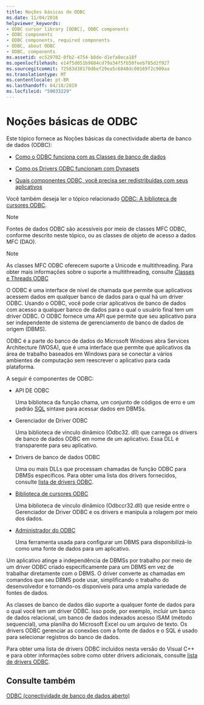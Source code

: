 ```yaml
---
title: Noções básicas de ODBC
ms.date: 11/04/2016
helpviewer_keywords:
- ODBC cursor library [ODBC], ODBC components
- ODBC components
- ODBC components, required components
- ODBC, about ODBC
- ODBC, components
ms.assetid: ec529702-0fb2-4754-b8de-d1efa8eca18f
ms.openlocfilehash: e14f5d051b9684cd79a34f5fb50feeb785d2f927
ms.sourcegitcommit: 72583d30170d6ef29ea5c6848dc00169f2c909aa
ms.translationtype: MT
ms.contentlocale: pt-BR
ms.lasthandoff: 04/18/2019
ms.locfileid: "59033229"
---
```

# <a name="odbc-basics"></a>Noções básicas de ODBC

Este tópico fornece as Noções básicas da conectividade aberta de banco de dados (ODBC):

- [Como o ODBC funciona com as Classes de banco de dados](../../data/odbc/odbc-and-the-database-classes.md)

- [Como os Drivers ODBC funcionam com Dynasets](../../data/odbc/odbc-driver-requirements-for-dynasets.md)

- [Quais componentes ODBC, você precisa ser redistribuídas com seus aplicativos](../../data/odbc/redistributing-odbc-components-to-your-customers.md)

Você também deseja ler o tópico relacionado [ODBC: A biblioteca de cursores ODBC](../../data/odbc/odbc-the-odbc-cursor-library.md).

> [!NOTE]
> Fontes de dados ODBC são acessíveis por meio de classes MFC ODBC, conforme descrito neste tópico, ou as classes de objeto de acesso a dados MFC (DAO).

> [!NOTE]
> As classes MFC ODBC oferecem suporte a Unicode e multithreading. Para obter mais informações sobre o suporte a multithreading, consulte [Classes e Threads ODBC](../../data/odbc/odbc-classes-and-threads.md)

O ODBC é uma interface de nível de chamada que permite que aplicativos acessem dados em qualquer banco de dados para o qual há um driver ODBC. Usando o ODBC, você pode criar aplicativos de banco de dados com acesso a qualquer banco de dados para o qual o usuário final tem um driver ODBC. O ODBC fornece uma API que permite que seu aplicativo para ser independente de sistema de gerenciamento de banco de dados de origem (DBMS).

ODBC é a parte do banco de dados do Microsoft Windows abra Services Architecture (WOSA), que é uma interface que permite que aplicativos da área de trabalho baseados em Windows para se conectar a vários ambientes de computação sem reescrever o aplicativo para cada plataforma.

A seguir é componentes de ODBC:

- API DE ODBC

   Uma biblioteca da função chama, um conjunto de códigos de erro e um padrão [SQL](../../data/odbc/sql.md) sintaxe para acessar dados em DBMSs.

- Gerenciador de Driver ODBC

   Uma biblioteca de vínculo dinâmico (Odbc32. dll) que carrega os drivers de banco de dados ODBC em nome de um aplicativo. Essa DLL é transparente para seu aplicativo.

- Drivers de banco de dados ODBC

   Uma ou mais DLLs que processam chamadas de função ODBC para DBMSs específicos. Para obter uma lista dos drivers fornecidos, consulte [lista de drivers ODBC](../../data/odbc/odbc-driver-list.md).

- [Biblioteca de cursores ODBC](../../data/odbc/odbc-the-odbc-cursor-library.md)

   Uma biblioteca de vínculo dinâmico (Odbccr32.dll) que reside entre o Gerenciador de Driver ODBC e os drivers e manipula a rolagem por meio dos dados.

- [Administrador do ODBC](../../data/odbc/odbc-administrator.md)

   Uma ferramenta usada para configurar um DBMS para disponibilizá-lo como uma fonte de dados para um aplicativo.

Um aplicativo atinge a independência de DBMSs por trabalho por meio de um driver ODBC criado especificamente para um DBMS em vez de trabalhar diretamente com o DBMS. O driver converte as chamadas em comandos que seu DBMS pode usar, simplificando o trabalho do desenvolvedor e tornando-os disponíveis para uma ampla variedade de fontes de dados.

As classes de banco de dados dão suporte a qualquer fonte de dados para o qual você tem um driver ODBC. Isso pode, por exemplo, incluir um banco de dados relacional, um banco de dados indexados acesso ISAM (método sequencial), uma planilha do Microsoft Excel ou um arquivo de texto. Os drivers ODBC gerenciar as conexões com a fonte de dados e o SQL é usado para selecionar registros do banco de dados.

Para obter uma lista de drivers ODBC incluídos nesta versão do Visual C++ e para obter informações sobre como obter drivers adicionais, consulte [lista de drivers ODBC](../../data/odbc/odbc-driver-list.md).

## <a name="see-also"></a>Consulte também

[ODBC (conectividade de banco de dados aberto)](../../data/odbc/open-database-connectivity-odbc.md)